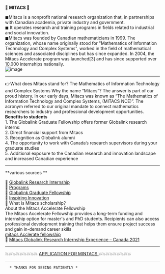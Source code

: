    **👑 MITACS 👑**

◼Mitacs is a nonprofit national research organization that, in partnerships with Canadian academia, private industry and government.      
◼ It operates research and training programs in fields related to industrial and social innovation.    
◼Mitacs was founded by Canadian mathematicians in 1999. The organization, whose name originally stood for "Mathematics of Information Technology and Complex Systems", worked in the field of mathematical sciences and associated disciplines but has since expanded. In 2004, the Mitacs Accelerate program was launched[3] and has since supported over 10,000 internships nationally.  
![image](https://user-images.githubusercontent.com/85113970/130030335-1b4ef8ff-58f6-4065-b7ac-7ae7e1961b15.png)
  
-----------------------------------------------------------------------------------------------------------------------------------------------------------------------------
👉What does Mitacs stand for?
The Mathematics of Information Technology and Complex Systems
Why the name “Mitacs”? The answer is part of our proud history. In our early days, Mitacs was known as “The Mathematics of Information Technology and Complex Systems, (MITACS NCE)”. The acronym referred to our original mandate to connect mathematics researchers to industry and professional development opportunities.                             
              **Benefits to students**   
             1. The Globalink Graduate Fellowship offers former Globalink research interns:  
             2. Direct financial support from Mitacs   
             3. Recognition as Globalink alumni   
             4. The opportunity to work with Canada’s research supervisors during your graduate studies   
             5. Additional exposure to the Canadian research and innovation landscape and increased Canadian experience      

---------------------------------------------------------------------------------------------------------------------------------------------------------------------------

**various sources **    

🔘  [Globalink Research Internship](https://www.mitacs.ca/en/programs/globalink/globalink-research-internship)       
🔘  [Programs](https://www.mitacs.ca/en/programs)     
🔘  [Globalink Graduate Fellowship](https://www.mitacs.ca/en/programs/globalink/globalink-graduate-fellowship)         
🔘  [  Inspiring Innovation  ](https://www.mitacs.ca/en?language=fr)   
🔘    What is Mitacs scholarship?   
      About the Mitacs Accelerate Fellowship   
      The Mitacs Accelerate Fellowship provides a long-term funding and internship option for master's and PhD students. Recipients can also access professional development             training that helps them ensure project success and gain in-demand career skills    
      [mitacs Acclerate fellowship](https://www.mitacs.ca/en/programs/accelerate/fellowship)    
 🔘  [  Mitacs Globalink Research Internship Experience – Canada 2021 ](https://www.geeksforgeeks.org/mitacs-globalink-research-internship-experience-canada-2021/)    
 
---------------------------------------------------------------------------------------------------------------------------------------------------------------
💥💥💥💥💥💥💥💥💥 [APPLICATION FOR MINTACS ](https://globalink.mitacs.ca/#/student/application/welcome) 💥💥💥💥💥💥💥💥💥   
    
-----------------------------------------------------------------------------------------------------------------------------------------------------------------
      * THANKS FOR SEEING PATIENTLY *
























